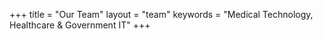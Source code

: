 +++
title  = "Our Team"
layout = "team"
keywords = "Medical Technology, Healthcare & Government IT"
+++